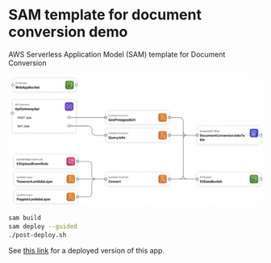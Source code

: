 # SAM template for document conversion demo

AWS Serverless Application Model (SAM) template for Document Conversion

![Project Logo](./src/webapp/diagram.png)

```sh
sam build
sam deploy --guided
./post-deploy.sh
```

See [this link](https://jeremyschaub.us/demos/convert/) for a deployed version of this app.
